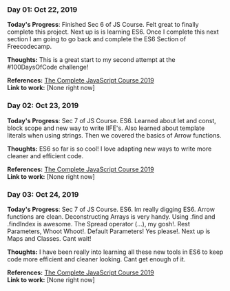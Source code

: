 ### Day 01: Oct 22, 2019

**Today's Progress**: Finished Sec 6 of JS Course. Felt great to finally complete this project. Next up is is learning ES6. Once I complete this next section I am going to go back and complete the ES6 Section of Freecodecamp. 

**Thoughts:** This is a great start to my second attempt at the #100DaysOfCode challenge! 

**References:** [The Complete JavaScript Course 2019](https://www.udemy.com/the-complete-javascript-course/)                
**Link to work:** [None right now]

### Day 02: Oct 23, 2019

**Today's Progress**: Sec 7 of JS Course. ES6. Learned about let and const, block scope and new way to write IIFE's. Also learned about template literals when using strings. Then we covered the basics of Arrow functions.

**Thoughts:** ES6 so far is so cool! I love adapting new ways to write more cleaner and efficient code.

**References:** [The Complete JavaScript Course 2019](https://www.udemy.com/the-complete-javascript-course/)                
**Link to work:** [None right now]

### Day 03: Oct 24, 2019

**Today's Progress**: Sec 7 of JS Course. ES6. Im really digging ES6. Arrow functions are clean. Deconstructing Arrays is very handy. Using .find and .findIndex is awesome. The Spread operator (...), my gosh!. Rest Parameters, Whoot Whoot!. Default Parameters! Yes please!. Next up is Maps and Classes. Cant wait!

**Thoughts:** I have been really into learning all these new tools in ES6 to keep code more efficient and cleaner looking. Cant get enough of it.

**References:** [The Complete JavaScript Course 2019](https://www.udemy.com/the-complete-javascript-course/)                
**Link to work:** [None right now]
